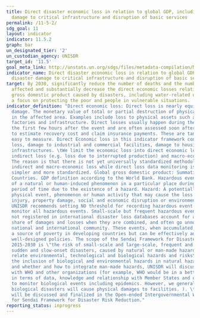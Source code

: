 ```yaml
---
title: Direct disaster economic loss in relation to global GDP, including disaster
  damage to critical infrastructure and disruption of basic services
permalink: /11-5-2/
sdg_goal: 11
layout: indicator
indicator: 11.5.2
graph: bar
un_designated_tier: '2'
un_custodian_agency: UNISDR
target_id: '11.5'
goal_meta_link: http://unstats.un.org/sdgs/files/metadata-compilation/Metadata-Goal-11.pdf
indicator_name: Direct disaster economic loss in relation to global GDP, including
  disaster damage to critical infrastructure and disruption of basic services
target: By 2030, significantly reduce the number of deaths and the number of people
  affected and substantially decrease the direct economic losses relative to global
  gross domestic product caused by disasters, including water-related disasters, with
  a focus on protecting the poor and people in vulnerable situations.
indicator_definition: "Direct economic loss: Direct loss is nearly equivalent to physical
  damage. The monetary value of total or partial destruction of physical assets existing
  in the affected area. Examples include loss to physical assets such as damaged housings,
  factories and infrastructure. Direct losses usually happen during the event or within
  the first few hours after the event and are often assessed soon after the event
  to estimate recovery cost and claim insurance payments. These are tangible and relatively
  easy to measure. Direct Economic loss in this indicator framework consists of agriculture
  loss, damage to industrial and commercial facilities, damage to housings and critical
  infrastructures. \tWe limit the economic loss into direct economic loss, excluding
  indirect loss (e.g. loss due to interrupted production) and macro-economic loss.
  The reason is that there is not yet universally standardized methodology to measure
  indirect and macro-economic loss while direct loss data monitoring is relatively
  simpler and more standardized. Global gross domestic product: Summation of GDP of
  Countries. GDP definition according to the World Bank. Hazardous event: The occurrence
  of a natural or human-induced phenomenon in a particular place during a particular
  period of time due to the existence of a hazard. Hazard: A potentially damaging
  physical event, phenomenon or human activity that may cause the loss of life or
  injury, property damage, social and economic disruption or environmental degradation.
  UNISDR recommends setting NO threshold for recording hazardous event in order to
  monitor all hazardous events. Small-scale but frequent hazardous events that are
  not registered in international disaster loss databases account for an important
  share of damages and losses when they are combined, and often go unnoticed by the
  national and international community. These events, when accumulated, are often
  a source of poverty in developing countries but can be effectively addressed by
  well-designed policies. The scope of the Sendai Framework for Disaster Risk Reduction
  2015-2030 is \"the risk of small-scale and large-scale, frequent and infrequent,
  sudden and slow-onset disasters, caused by natural or man-made hazards as well as
  relate environmental, technological and biological hazards and risks\". Regarding
  the inclusion of biological and environmental hazards in natural hazards category
  and whether and how to integrate man-made hazards, UNISDR will discuss the issue
  with WHO and other organizations (for example, WHO would be in a better position
  in terms of data, knowledge and relationship with Member States and other stakeholders
  to monitor biological events including epidemics. However, we generally do not expect
  biological disasters will cause physical damages to facilities. ). \tNote: Terminology
  will be discussed and finalized in the Open-ended Intergovernmental Working Group
  for Sendai Framework for Disaster Risk Reduction."
reporting_status: inprogress
---
```

